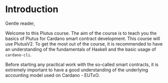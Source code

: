 # Introduction

Gentle reader,&#x20;

Welcome to this Plutus course. The aim of the course is to teach you the basics of Plutus for Cardano smart contract development. This course will use PlutusV2. To get the most out of the course, it is recommended to have an understanding of the fundamentals of Haskell and the basic usage of `cardano-cli`.

Before starting any practical work with the so-called smart contracts, it is extremely important to have a good understanding of the underlying accounting model used on Cardano - EUTxO.

